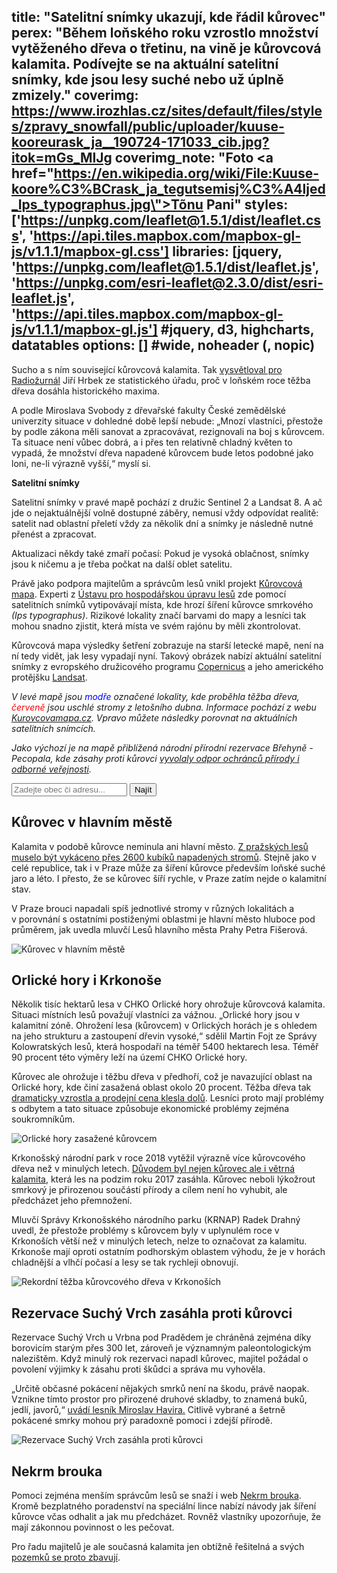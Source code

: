 title: "Satelitní snímky ukazují, kde řádil kůrovec"
perex: "Během loňského roku vzrostlo množství vytěženého dřeva o třetinu, na vině je kůrovcová kalamita. Podívejte se na aktuální satelitní snímky, kde jsou lesy suché nebo už úplně zmizely."
coverimg: https://www.irozhlas.cz/sites/default/files/styles/zpravy_snowfall/public/uploader/kuuse-kooreurask_ja__190724-171033_cib.jpg?itok=mGs_MIJg
coverimg_note: "Foto <a href=\"https://en.wikipedia.org/wiki/File:Kuuse-koore%C3%BCrask_ja_tegutsemisj%C3%A4ljed_Ips_typographus.jpg\">Tõnu Pani</a>"
styles: ['https://unpkg.com/leaflet@1.5.1/dist/leaflet.css', 'https://api.tiles.mapbox.com/mapbox-gl-js/v1.1.1/mapbox-gl.css']
libraries: [jquery, 'https://unpkg.com/leaflet@1.5.1/dist/leaflet.js', 'https://unpkg.com/esri-leaflet@2.3.0/dist/esri-leaflet.js', 'https://api.tiles.mapbox.com/mapbox-gl-js/v1.1.1/mapbox-gl.js'] #jquery, d3, highcharts, datatables
options: [] #wide, noheader (, nopic)
---

Sucho a s ním související kůrovcová kalamita. Tak [vysvětloval pro Radiožurnál](https://www.irozhlas.cz/ekonomika/kurovec-ceske-lesy-kalamita-tezba_1906160635_haf) Jiří Hrbek ze statistického úřadu, proč v loňském roce těžba dřeva dosáhla historického maxima.

A podle Miroslava Svobody z dřevařské fakulty České zemědělské univerzity situace v dohledné době lepší nebude: „Mnozí vlastníci, přestože by podle zákona měli sanovat a zpracovávat, rezignovali na boj s kůrovcem. Ta situace není vůbec dobrá, a i přes ten relativně chladný květen to vypadá, že množství dřeva napadené kůrovcem bude letos podobné jako loni, ne-li výrazně vyšší,“ myslí si.

<left>
	<p>
	<b>Satelitní snímky</b>
	</p><p>
	Satelitní snímky v pravé mapě pochází z družic Sentinel 2 a Landsat 8. A ač jde o nejaktuálnější volně dostupné záběry, nemusí vždy odpovídat realitě: satelit nad oblastní přeletí vždy za několik dní a snímky je následně nutné přenést a zpracovat. 
	<p>Aktualizaci někdy také zmaří počasí: Pokud je vysoká oblačnost, snímky jsou k ničemu a je třeba počkat na další oblet satelitu.</p>
	</p>
</left>

Právě jako podpora majitelům a správcům lesů vnikl projekt [Kůrovcová mapa](https://www.kurovcovamapa.cz/). Experti z [Ústavu pro hospodářskou úpravu lesů](http://www.uhul.cz/) zde pomocí satelitních snímků vytipovávají místa, kde hrozí šíření kůrovce smrkového _(Ips typographus)_. Rizikové lokality značí barvami do mapy a lesníci tak mohou snadno zjistit, která místa ve svém rajónu by měli zkontrolovat.

Kůrovcová mapa výsledky šetření zobrazuje na starší letecké mapě, není na ní tedy vidět, jak lesy vypadají nyní. Takový obrázek nabízí aktuální satelitní snímky z evropského družicového programu [Copernicus](https://www.copernicus.eu/en) a jeho amerického protějšku [Landsat](https://www.usgs.gov/land-resources/nli/landsat). 

<i>V levé mapě jsou <font color="blue">modře</font> označené lokality, kde proběhla těžba dřeva, <font color="red">červeně</font> jsou uschlé stromy z letošního dubna. Informace pochází z webu [Kurovcovamapa.cz](https://www.kurovcovamapa.cz/). Vpravo můžete následky porovnat na aktuálních satelitních snímcích.</i>

_Jako výchozí je na mapě přiblížená národní přírodní rezervace Břehyně - Pecopala, kde zásahy proti kůrovci [vyvolaly odpor ochránců přírody i odborné veřejnosti](https://www.irozhlas.cz/zpravy-domov/rezervace-kaceni-doksy-narodni-prirodni-rezervace_1904151152_pj)._

<wide>
<form action="?" id='frm-geocode'>
	  <div class="inputs">
	    <input type="text" id="inp-geocode" placeholder="Zadejte obec či adresu...">
	    <input type="submit" id="inp-btn" value="Najít">
	  </div>
	</form>
<div id="maps">
    <div id="map_left"></div>
    <div id="map_right"></div>
</div>
</wide>
<p></p>

## Kůrovec v hlavním městě

Kalamita v podobě kůrovce neminula ani hlavní město. [Z pražských lesů muselo být vykáceno přes 2600 kubíků napadených stromů](https://www.irozhlas.cz/zpravy-domov/kurovec-praha-lazne-sverenske-fondy-nezamestnanost-prehled-tisku_1903060745_dbr). Stejně jako v celé republice, tak i v Praze může za šíření kůrovce především loňské suché jaro a léto. I přesto, že se kůrovec šíří rychle, v Praze zatím nejde o kalamitní stav.

V Praze brouci napadali spíš jednotlivé stromy v různých lokalitách a v porovnání s ostatními postiženými oblastmi je hlavní město hluboce pod průměrem, jak uvedla mluvčí Lesů hlavního města Prahy Petra Fišerová.

![Kůrovec v hlavním městě](https://www.irozhlas.cz/sites/default/files/styles/zpravy_fotogalerie_medium/public/uploader/praha_190725-124133_sle.PNG?itok=EKuP8Y3_)

## Orlické hory i Krkonoše

Několik tisíc hektarů lesa v CHKO Orlické hory ohrožuje kůrovcová kalamita. Situaci místních lesů považují vlastníci za vážnou. „Orlické hory jsou v kalamitní zóně. Ohrožení lesa (kůrovcem) v Orlických horách je s ohledem na jeho strukturu a zastoupení dřevin vysoké,“ sdělil Martin Fojt ze Správy Kolowratských lesů, která hospodaří na téměř 5400 hektarech lesa. Téměř 90 procent této výměry leží na území CHKO Orlické hory.

Kůrovec ale ohrožuje i těžbu dřeva v předhoří, což je navazující oblast na Orlické hory, kde činí zasažená oblast okolo 20 procent. Těžba dřeva tak [dramaticky vzrostla a prodejní cena klesla dolů](https://www.irozhlas.cz/zpravy-domov/kurovec-kalamita-orlicke-hory-kolowratske-lesy-lesy-cr-kristina-colloredo_1905290646_dbr). Lesníci proto mají problémy s odbytem a tato situace způsobuje ekonomické problémy zejména soukromníkům. 

![Orlické hory zasažené kůrovcem](https://www.irozhlas.cz/sites/default/files/styles/zpravy_fotogalerie_medium/public/uploader/orlicke_190725-122108_sle.PNG?itok=TUolLTHP)

Krkonošský národní park v roce 2018 vytěžil výrazně více kůrovcového dřeva než v minulých letech. [Důvodem byl nejen kůrovec ale i větrná kalamita](https://www.irozhlas.cz/zpravy-domov/krkonose-krnap-drevo-tezba-kurovec-kalamita_1812301019_dp), která les na podzim roku 2017 zasáhla. Kůrovec neboli lýkožrout smrkový je přirozenou součástí přírody a cílem není ho vyhubit, ale předcházet jeho přemnožení.

Mluvčí Správy Krkonošského národního parku (KRNAP) Radek Drahný uvedl, že přestože problémy s kůrovcem byly v uplynulém roce v Krkonoších větší než v minulých letech, nelze to označovat za kalamitu. Krkonoše mají oproti ostatním podhorským oblastem výhodu, že je v horách chladnější a vlhčí počasí a lesy se tak rychleji obnovují.

![Rekordní těžba kůrovcového dřeva v Krkonoších](https://www.irozhlas.cz/sites/default/files/styles/zpravy_fotogalerie_medium/public/uploader/krkonose_190725-130737_sle.PNG?itok=69eCic8L)

## Rezervace Suchý Vrch zasáhla proti kůrovci

Rezervace Suchý Vrch u Vrbna pod Pradědem je chráněná zejména díky borovicím starým přes 300 let, zároveň je významným paleontologickým nalezištěm. Když minulý rok rezervaci napadl kůrovec, majitel požádal o povolení výjimky k zásahu proti škůdci a správa mu vyhověla.

„Určitě občasné pokácení nějakých smrků není na škodu, právě naopak. Vznikne tímto prostor pro přirozené druhové skladby, to znamená buků, jedlí, javorů,“ [uvádí lesník Miroslav Havira.]( https://www.irozhlas.cz/zpravy-domov/kurovec-suchy-vrch-jeseniky_1812121751_jak) Citlivě vybrané a šetrně pokácené smrky mohou prý paradoxně pomoci i zdejší přírodě.

![Rezervace Suchý Vrch zasáhla proti kůrovci](https://www.irozhlas.cz/sites/default/files/styles/zpravy_fotogalerie_medium/public/uploader/suchy_vrch_190725-133539_sle.PNG?itok=23g9Hog2)

## Nekrm brouka

Pomoci zejména menším správcům lesů se snaží i web [Nekrm brouka](http://www.nekrmbrouka.cz/). Kromě bezplatného poradenství na speciální lince nabízí návody jak šíření kůrovce včas odhalit a jak mu předcházet. Rovněž vlastníky upozorňuje, že mají zákonnou povinnost o les pečovat.

Pro řadu majitelů je ale současná kalamita jen obtížně řešitelná a svých [pozemků se proto zbavují](https://www.irozhlas.cz/ekonomika/les-cr-na-prodej-sucho-kurovec-2018-2019_1901201235_ako). 

